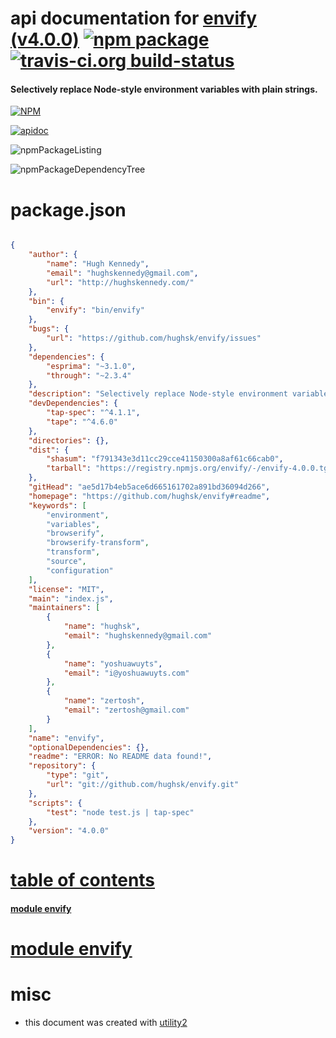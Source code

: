 # api documentation for  [envify (v4.0.0)](https://github.com/hughsk/envify#readme)  [![npm package](https://img.shields.io/npm/v/npmdoc-envify.svg?style=flat-square)](https://www.npmjs.org/package/npmdoc-envify) [![travis-ci.org build-status](https://api.travis-ci.org/npmdoc/node-npmdoc-envify.svg)](https://travis-ci.org/npmdoc/node-npmdoc-envify)
#### Selectively replace Node-style environment variables with plain strings.

[![NPM](https://nodei.co/npm/envify.png?downloads=true)](https://www.npmjs.com/package/envify)

[![apidoc](https://npmdoc.github.io/node-npmdoc-envify/build/screenCapture.buildNpmdoc.browser._2Fhome_2Ftravis_2Fbuild_2Fnpmdoc_2Fnode-npmdoc-envify_2Ftmp_2Fbuild_2Fapidoc.html.png)](https://npmdoc.github.io/node-npmdoc-envify/build..beta..travis-ci.org/apidoc.html)

![npmPackageListing](https://npmdoc.github.io/node-npmdoc-envify/build/screenCapture.npmPackageListing.svg)

![npmPackageDependencyTree](https://npmdoc.github.io/node-npmdoc-envify/build/screenCapture.npmPackageDependencyTree.svg)



# package.json

```json

{
    "author": {
        "name": "Hugh Kennedy",
        "email": "hughskennedy@gmail.com",
        "url": "http://hughskennedy.com/"
    },
    "bin": {
        "envify": "bin/envify"
    },
    "bugs": {
        "url": "https://github.com/hughsk/envify/issues"
    },
    "dependencies": {
        "esprima": "~3.1.0",
        "through": "~2.3.4"
    },
    "description": "Selectively replace Node-style environment variables with plain strings.",
    "devDependencies": {
        "tap-spec": "^4.1.1",
        "tape": "^4.6.0"
    },
    "directories": {},
    "dist": {
        "shasum": "f791343e3d11cc29cce41150300a8af61c66cab0",
        "tarball": "https://registry.npmjs.org/envify/-/envify-4.0.0.tgz"
    },
    "gitHead": "ae5d17b4eb5ace6d665161702a891bd36094d266",
    "homepage": "https://github.com/hughsk/envify#readme",
    "keywords": [
        "environment",
        "variables",
        "browserify",
        "browserify-transform",
        "transform",
        "source",
        "configuration"
    ],
    "license": "MIT",
    "main": "index.js",
    "maintainers": [
        {
            "name": "hughsk",
            "email": "hughskennedy@gmail.com"
        },
        {
            "name": "yoshuawuyts",
            "email": "i@yoshuawuyts.com"
        },
        {
            "name": "zertosh",
            "email": "zertosh@gmail.com"
        }
    ],
    "name": "envify",
    "optionalDependencies": {},
    "readme": "ERROR: No README data found!",
    "repository": {
        "type": "git",
        "url": "git://github.com/hughsk/envify.git"
    },
    "scripts": {
        "test": "node test.js | tap-spec"
    },
    "version": "4.0.0"
}
```



# <a name="apidoc.tableOfContents"></a>[table of contents](#apidoc.tableOfContents)

#### [module envify](#apidoc.module.envify)



# <a name="apidoc.module.envify"></a>[module envify](#apidoc.module.envify)



# misc
- this document was created with [utility2](https://github.com/kaizhu256/node-utility2)
